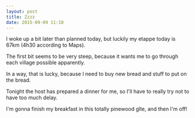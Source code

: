 ```yaml
---
layout: post
title: Zzzz
date: 2015-09-09 11:10
---
```

I woke up a bit later than planned today, but luckily my etappe today is 67km (4h30 according to Maps).

The first bit seems to be very steep, because it wants me to go through each village possible apparently.

In a way, that is lucky, because I need to buy new bread and stuff to put on the bread.

Tonight the host has prepared a dinner for me, so I'll have to really try not to have too much delay.

I'm gonna finish my breakfast in this totally pinewood gîte, and then I'm off!